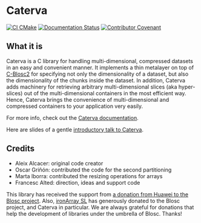 # Caterva

[![CI CMake](https://github.com/Blosc/caterva/actions/workflows/cmake.yml/badge.svg)](https://github.com/Blosc/caterva/actions/workflows/cmake.yml)
[![Documentation Status](https://readthedocs.org/projects/caterva/badge/?version=latest)](https://caterva.readthedocs.io/en/latest/?badge=latest)
[![Contributor Covenant](https://img.shields.io/badge/Contributor%20Covenant-v2.0%20adopted-ff69b4.svg)](code_of_conduct.md)
## What it is

Caterva is a C library for handling multi-dimensional, compressed datasets in
an easy and convenient manner. It implements a thin metalayer on top of
[C-Blosc2](https://github.com/Blosc/c-blosc2) for specifying not only the
dimensionality of a dataset, but also the dimensionality of the chunks
inside the dataset. In addition, Caterva adds machinery for retrieving
arbitrary multi-dimensional slices (aka hyper-slices) out of the
multi-dimensional containers in the most efficient way. Hence, Caterva brings
the convenience of multi-dimensional and compressed containers to your
application very easily.

For more info, check out the
[Caterva documentation](https://caterva.readthedocs.io).
  
Here are slides of a gentle
[introductory talk to Caterva](https://blosc.github.io/caterva-scipy21).

## Credits
* Aleix Alcacer: original code creator
* Oscar Griñón: contributed the code for the second partitioning
* Marta Iborra: contributed the resizing operations for arrays
* Francesc Alted: direction, ideas and support code

This library has received the support from [a donation from Huawei to the Blosc project](https://www.blosc.org/posts/blosc-donation/).
Also, [ironArray SL](https://ironarray.io) has generously donated to the Blosc project, and Caterva in particular.
We are always grateful for donations that help the development of libraries under the umbrella
of Blosc.  Thanks!
